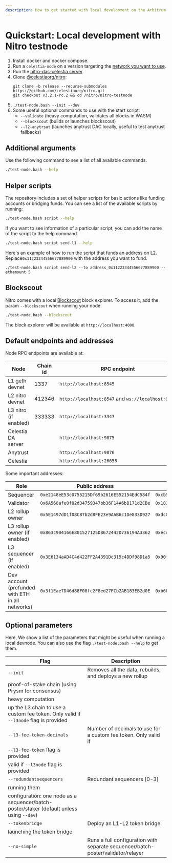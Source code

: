 ```yaml
---
description: How to get started with local development on the Arbitrum Nitro stack.
---
```


# Quickstart: Local development with Nitro testnode

1. Install docker and docker compose.
1. Run a `celestia-node` on a version targeting the [network you want to use](/how-to-guides/participate.md).
1. Run the [nitro-das-celestia server](https://github.com/celestiaorg/nitro-das-celestia).
1. Clone [@celestiaorg/nitro](https://github.com/celestiaorg/nitro.git):
    ```
    git clone -b release --recurse-submodules https://github.com/celestiaorg/nitro.git
    git checkout v3.2.1-rc.2 && cd /nitro/nitro-testnode
    ```
1. `./test-node.bash --init --dev`
1. Some useful optional commands to use with the start script:
    - `--validate` (heavy computation, validates all blocks in WASM)
    - `--blockscout` (builds or launches blockscout)
    - `--l2-anytrsut` (launches anytrust DAC locally, useful to test anytrust fallbacks)

## Additional arguments

Use the following command to see a list of all available commands.

```bash
./test-node.bash --help
```

## Helper scripts

The repository includes a set of helper scripts for basic actions like funding accounts or bridging funds. You can see a list of the available scripts by running:

```bash
./test-node.bash script --help
```

If you want to see information of a particular script, you can add the name of the script to the help command.

```bash
./test-node.bash script send-l1 --help
```

Here's an example of how to run the script that funds an address on L2. Replace`0x11223344556677889900` with the address you want to fund.

`./test-node.bash script send-l2 --to address_0x11223344556677889900 --ethamount 5`

## Blockscout

Nitro comes with a local [Blockscout](https://www.blockscout.com/) block explorer. To access it, add the param `--blockscout` when running your node.

```bash
./test-node.bash --blockscout
```

The block explorer will be available at `http://localhost:4000`.

## Default endpoints and addresses

Node RPC endpoints are available at:

| Node | Chain id | RPC endpoint |
| --- | --- | --- |
| L1 geth devnet | 1337 | `http://localhost:8545` |
| L2 nitro devnet | 412346 | `http://localhost:8547` and `ws://localhost:8548` |
| L3 nitro (if enabled) | 333333 | `http://localhost:3347` |
| Celestia DA server |  | `http://localhost:9875` |
| Anytrust  |  | `http://localhost:9876` |
| Celestia |  | `http://localhost:26658` |

Some important addresses:

| Role | Public address | Private key |
| --- | --- | --- |
| Sequencer | `0xe2148eE53c0755215Df69b2616E552154EdC584f` | `0xcb5790da63720727af975f42c79f69918580209889225fa7128c92402a6d3a65` |
| Validator | `0x6A568afe0f82d34759347bb36F14A6bB171d2CBe` | `0x182fecf15bdf909556a0f617a63e05ab22f1493d25a9f1e27c228266c772a890` |
| L2 rollup owner | `0x5E1497dD1f08C87b2d8FE23e9AAB6c1De833D927` | `0xdc04c5399f82306ec4b4d654a342f40e2e0620fe39950d967e1e574b32d4dd36` |
| L3 rollup owner (if enabled) | `0x863c904166E801527125D8672442D736194A3362` | `0xecdf21cb41c65afb51f91df408b7656e2c8739a5877f2814add0afd780cc210e` |
| L3 sequencer (if enabled) | `0x3E6134aAD4C4d422FF2A4391Dc315c4DDf98D1a5` | `0x90f899754eb42949567d3576224bf533a20857bf0a60318507b75fcb3edc6f5f` |
| Dev account (prefunded with ETH in all networks) | `0x3f1Eae7D46d88F08fc2F8ed27FCb2AB183EB2d0E` | `0xb6b15c8cb491557369f3c7d2c287b053eb229daa9c22138887752191c9520659` |

## Optional parameters

Here, We show a list of the parameters that might be useful when running a local devnode. You can also use the flag `./test-node.bash --help` to get them.

| Flag | Description |
| --- | --- |
| `--init` | Removes all the data, rebuilds, and deploys a new rollup |
| proof-of-stake chain (using Prysm for consensus) |  |
| heavy computation |  |
| up the L3 chain to use a custom fee token. Only valid if `--l3node` flag is provided |  |
| `--l3-fee-token-decimals` | Number of decimals to use for a custom fee token. Only valid if |
| `--l3-fee-token` flag is provided |  |
| valid if `--l3node` flag is provided |  |
| `--redundantsequencers` | Redundant sequencers [0-3] |
| running them |  |
| configuration: one node as a sequencer/batch-poster/staker (default unless using `--dev`) |  |
| `--tokenbridge` | Deploy an L1-L2 token bridge |
| launching the token bridge |  |
| `--no-simple` | Runs a full configuration with separate sequencer/batch-poster/validator/relayer |
